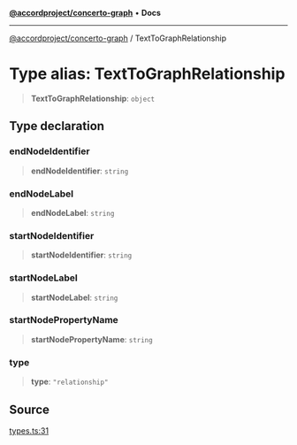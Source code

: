 [**@accordproject/concerto-graph**](../README.md) • **Docs**

***

[@accordproject/concerto-graph](../README.md) / TextToGraphRelationship

# Type alias: TextToGraphRelationship

> **TextToGraphRelationship**: `object`

## Type declaration

### endNodeIdentifier

> **endNodeIdentifier**: `string`

### endNodeLabel

> **endNodeLabel**: `string`

### startNodeIdentifier

> **startNodeIdentifier**: `string`

### startNodeLabel

> **startNodeLabel**: `string`

### startNodePropertyName

> **startNodePropertyName**: `string`

### type

> **type**: `"relationship"`

## Source

[types.ts:31](https://github.com/accordproject/lab-concerto-graph/blob/c86669a10a27298cd56667820f64e9064b866591/src/types.ts#L31)
